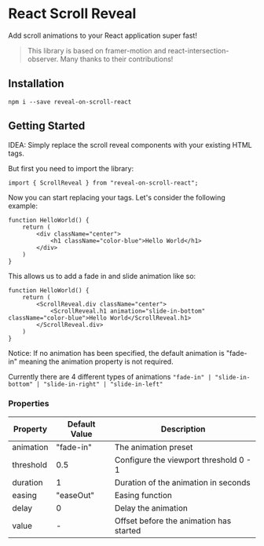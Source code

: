 # React Scroll Reveal

Add scroll animations to your React application super fast!

> This library is based on framer-motion and react-intersection-observer. Many thanks to their contributions!

## Installation
```
npm i --save reveal-on-scroll-react
```

## Getting Started
IDEA: Simply replace the scroll reveal components with your existing HTML tags.

But first you need to import the library:
```
import { ScrollReveal } from "reveal-on-scroll-react";
```

Now you can start replacing your tags. Let's consider the following example:
```
function HelloWorld() {
    return (
        <div className="center">
            <h1 className="color-blue">Hello World</h1>
        </div>
    )
}
```
This allows us to add a fade in and slide animation like so:
```
function HelloWorld() {
    return (
        <ScrollReveal.div className="center"> 
            <ScrollReveal.h1 animation="slide-in-bottom" className="color-blue">Hello World</ScrollReveal.h1>
        </ScrollReveal.div>
    )
}
```
Notice: If no animation has been specified, the default animation is "fade-in" meaning the animation property is not required.

Currently there are 4 different types of animations `"fade-in" | "slide-in-bottom" | "slide-in-right" | "slide-in-left"`

### Properties

| Property  | Default Value | Description |
| --------- | ------------- | ----------- |
| animation  | "fade-in" | The animation preset |
| threshold  | 0.5 | Configure the viewport threshold 0 - 1 |
| duration | 1 | Duration of the animation in seconds |
| easing | "easeOut" | Easing function |
| delay | 0 | Delay the animation |
| value | - | Offset before the animation has started |

